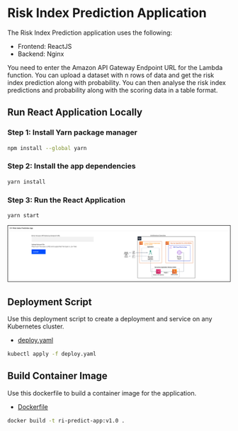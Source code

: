 # Risk Index Prediction Application

The Risk Index Prediction application uses the following:
- Frontend: ReactJS
- Backend: Nginx

You need to enter the Amazon API Gateway Endpoint URL for the Lambda function.
You can upload a dataset with n rows of data and get the risk index prediction along with probability.
You can then analyse the risk index predictions and probability along with the scoring data in a table format.

## Run React Application Locally

### Step 1: Install Yarn package manager

```bash
npm install --global yarn
```

### Step 2: Install the app dependencies

```bash
yarn install
```

### Step 3: Run the React Application

```bash
yarn start
```

![screenshot](doc/source/images/screenshot.png)


## Deployment Script

Use this deployment script to create a deployment and service on any Kubernetes cluster.
- [deploy.yaml](deploy.yaml)

```bash
kubectl apply -f deploy.yaml
```

## Build Container Image

Use this dockerfile to build a container image for the application.
- [Dockerfile](Dockerfile)

```bash
docker build -t ri-predict-app:v1.0 .
```
